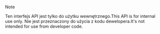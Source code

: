 
> [!NOTE] 
> <span data-ttu-id="06cb0-101">Ten interfejs API jest tylko do użytku wewnętrznego.</span><span class="sxs-lookup"><span data-stu-id="06cb0-101">This API is for internal use only.</span></span> <span data-ttu-id="06cb0-102">Nie jest przeznaczony do użycia z kodu dewelopera.</span><span class="sxs-lookup"><span data-stu-id="06cb0-102">It's not intended for use from developer code.</span></span>
